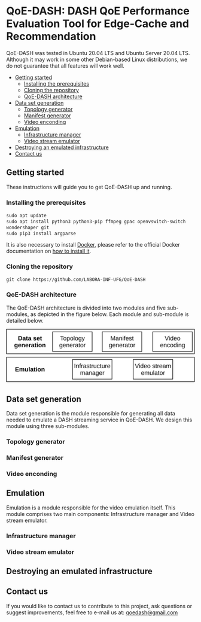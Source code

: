# QoE-DASH: DASH QoE Performance Evaluation Tool for Edge-Cache and Recommendation

QoE-DASH was tested in Ubuntu 20.04 LTS and Ubuntu Server 20.04 LTS. Although it may work in some other Debian-based Linux distributions, we do not guarantee that all features will work well.

- [Getting started](#getting-started)
	- [Installing the prerequisites](#installing-the-prerequisites)
	- [Cloning the repository](#cloning-the-repository)
	- [QoE-DASH architecture](#QoE-DASH-architecture)
- [Data set generation](#dataset-generation)
	- [Topology generator](#topology-generator)
	- [Manifest generator](#manifest-generator)
	- [Video enconding](#video-enconding)
- [Emulation](#emulation)
	- [Infrastructure manager](#infrastructure-manager)
	- [Video stream emulator](#video-stream-emulator)
- [Destroying an emulated infrastructure](#destroying-an-emulated-infrastructure)
- [Contact us](#contact-us)

## Getting started

These instructions will guide you to get QoE-DASH up and running.

### Installing the prerequisites

```
sudo apt update
sudo apt install python3 python3-pip ffmpeg gpac openvswitch-switch wondershaper git
sudo pip3 install argparse
```

It is also necessary to install [Docker](https://docs.docker.com/), please refer to the official Docker documentation on [how to install it](https://docs.docker.com/engine/install/ubuntu/).

### Cloning the repository

```
git clone https://github.com/LABORA-INF-UFG/QoE-DASH
```

### QoE-DASH architecture

The QoE-DASH architecture is divided into two modules and five sub-modules, as depicted in the figure below. Each module
and sub-module is detailed below.

<div align="center">
<img src="Figures/Architecture.svg">
</div>

## Data set generation

Data set generation is the module responsible for generating all data needed to emulate a DASH streaming service in QoE-DASH. We design this module using three sub-modules.

### Topology generator

### Manifest generator

### Video enconding

## Emulation

Emulation is a module responsible for the video emulation itself. This module comprises two main components: Infrastructure manager and Video stream emulator.

### Infrastructure manager

### Video stream emulator

## Destroying an emulated infrastructure

## Contact us

If you would like to contact us to contribute to this project, ask questions or suggest improvements, feel free to e-mail us at: qoedash@gmail.com